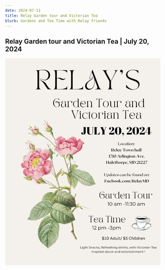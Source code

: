 ```yaml
---
date: 2024-07-11
title: Relay Garden tour and Victorian Tea
blurb: Gardens and Tea Time with Relay friends
---
```


## Relay Garden tour and Victorian Tea | July 20, 2024


![O's Night QRcode](../../img/Relay_Tea_Flyer.jpg)
